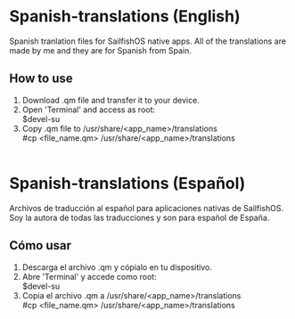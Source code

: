 # Spanish-translations (English)
Spanish tranlation files for SailfishOS native apps. All of the translations are made by me and they are for Spanish from Spain.
## How to use
1. Download .qm file and transfer it to your device.
2. Open 'Terminal' and access as root:<br>
  $devel-su
3. Copy .qm file to /usr/share/<app_name>/translations <br>
  #cp <file_name.qm> /usr/share/<app_name>/translations <br><br>
# Spanish-translations (Español)
Archivos de traducción al español para aplicaciones nativas de SailfishOS. Soy la autora de todas las traducciones y son para español de España.
## Cómo usar
1. Descarga el archivo .qm y cópialo en tu dispositivo.
2. Abre 'Terminal' y accede como root:<br>
  $devel-su
3. Copia el archivo .qm a /usr/share/<app_name>/translations <br>
  #cp <file_name.qm> /usr/share/<app_name>/translations

